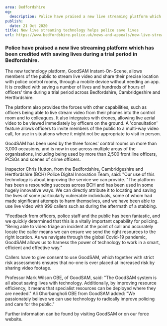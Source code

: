 ```yaml
area: Bedfordshire
og:
  description: Police have praised a new live streaming platform which has been credited with saving lives during a trial period in Bedfordshire
publish:
  date: 21 Oct 2020
title: New live streaming technology helps police save lives
url: https://www.bedfordshire.police.uk/news-and-appeals/new-live-streaming-technology-helps-police-save-lives
```

### Police have praised a new live streaming platform which has been credited with saving lives during a trial period in Bedfordshire.

The new technology platform, GoodSAM Instant-On-Scene, allows members of the public to stream live video and share their precise location with police control rooms, through a mobile device without needing an app. It is credited with saving a number of lives and hundreds of hours of officers' time during a trial period across Bedfordshire, Cambridgeshire and Hertfordshire.

The platform also provides the forces with other capabilities, such as officers being able to live stream video from their phones into the control room and to colleagues. It also integrates with drones, allowing live aerial video to be viewed immediately by officers on the ground. A 'consultation' feature allows officers to invite members of the public to a multi-way video call, for use in situations where it might not be appropriate to visit in person.

GoodSAM has been used by the three forces' control rooms on more than 3,000 occasions, and is now in use across multiple areas of the organisations, including being used by more than 2,500 front line officers, PCSOs and scenes of crime officers.

Inspector Chris Hutton, from the Bedfordshire, Cambridgeshire and Hertfordshire (BCH) Police Digital Innovation Team, said: "Our use of this technology is about improving the service we can provide. "The platform has been a resounding success across BCH and has been used in some hugely innovative ways. We can directly attribute it to locating and saving the lives of some particularly vulnerable individuals, some of whom had made significant attempts to harm themselves, and we have been able to use live video with 999 callers such as during the aftermath of a stabbing.

"Feedback from officers, police staff and the public has been fantastic, and we quickly determined that this is a vitally important capability for policing. "Being able to video triage an incident at the point of call and accurately locate the caller means we can ensure we send the right resources to the right location. As we navigate through the global Covid-19 pandemic, GoodSAM allows us to harness the power of technology to work in a smart, efficient and effective way."

Callers have to give consent to use GoodSAM, which together with strict risk assessments ensures that no-one is ever placed at increased risk by sharing video footage.

Professor Mark Wilson OBE, of GoodSAM, said: "The GoodSAM system is all about saving lives with technology. Additionally, by improving resource efficiency, it means that specialist resources can be deployed where they are needed." Ali Ghorbangholi OBE from GoodSAM added: "We passionately believe we can use technology to radically improve policing and care for the public."

Further information can be found by visiting GoodSAM or on our force website.
